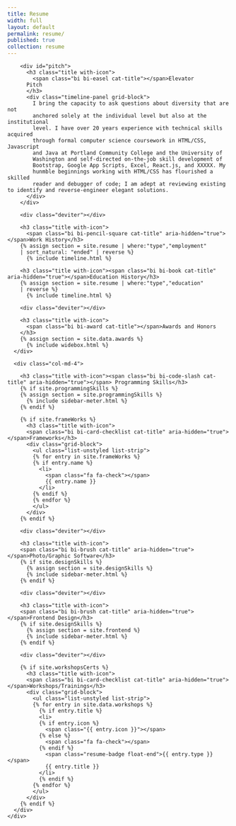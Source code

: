 ```yaml
---
title: Resume
width: full
layout: default
permalink: resume/
published: true
collection: resume
---
```

  <div class="container-fluid">
    <div class="row">
      <div class="col-md-8">

        <div id="pitch">
          <h3 class="title with-icon">
            <span class="bi bi-easel cat-title"></span>Elevator
          Pitch
          </h3>
          <div class="timeline-panel grid-block">
            I bring the capacity to ask questions about diversity that are not
            anchored solely at the individual level but also at the institutional
            level. I have over 20 years experience with technical skills acquired
            through formal computer science coursework in HTML/CSS, Javascript
            and Java at Portland Community College and the University of
            Washington and self-directed on-the-job skill development of
            Bootstrap, Google App Scripts, Excel, React.js, and XXXXX. My
            hunmble beginnings working with HTML/CSS has flourished a skilled
            reader and debugger of code; I am adept at reviewing existing to identify and reverse-engineer elegant solutions.
          </div>
        </div>

        <div class="deviter"></div>

        <h3 class="title with-icon">
          <span class="bi bi-pencil-square cat-title" aria-hidden="true"></span>Work History</h3>
        {% assign section = site.resume | where:"type","employment"
        | sort_natural: "ended" | reverse %}
          {% include timeline.html %}

        <h3 class="title with-icon"><span class="bi bi-book cat-title" aria-hidden="true"></span>Education History</h3>
        {% assign section = site.resume | where:"type","education"
        | reverse %}
          {% include timeline.html %}

        <div class="deviter"></div>

        <h3 class="title with-icon">
          <span class="bi bi-award cat-title"></span>Awards and Honors
        </h3>
        {% assign section = site.data.awards %}
          {% include widebox.html %}
      </div>

      <div class="col-md-4">

        <h3 class="title with-icon"><span class="bi bi-code-slash cat-title" aria-hidden="true"></span> Programming Skills</h3>
        {% if site.programmingSkills %}
        {% assign section = site.programmingSkills %}
          {% include sidebar-meter.html %}
        {% endif %}

        {% if site.frameWorks %}
          <h3 class="title with-icon">
          <span class="bi bi-card-checklist cat-title" aria-hidden="true"></span>Frameworks</h3>
          <div class="grid-block">
            <ul class="list-unstyled list-strip">
            {% for entry in site.frameWorks %}
            {% if entry.name %}
              <li>
                <span class="fa fa-check"></span>
                {{ entry.name }}
              </li>
            {% endif %}
            {% endfor %}
            </ul>
          </div>
        {% endif %}

        <div class="deviter"></div>

        <h3 class="title with-icon">
        <span class="bi bi-brush cat-title" aria-hidden="true"></span>Photo/Graphic Software</h3>
        {% if site.designSkills %}
          {% assign section = site.designSkills %}
          {% include sidebar-meter.html %}
        {% endif %}

        <div class="deviter"></div>

        <h3 class="title with-icon">
        <span class="bi bi-brush cat-title" aria-hidden="true"></span>Frontend Design</h3>
        {% if site.designSkills %}
          {% assign section = site.frontend %}
          {% include sidebar-meter.html %}
        {% endif %}

        <div class="deviter"></div>

        {% if site.workshopsCerts %}
          <h3 class="title with-icon">
          <span class="bi bi-card-checklist cat-title" aria-hidden="true"></span>Workshops/Trainings</h3>
          <div class="grid-block">
            <ul class="list-unstyled list-strip">
            {% for entry in site.data.workshops %}
              {% if entry.title %}
              <li>
              {% if entry.icon %}
                <span class="{{ entry.icon }}"></span>
              {% else %}
                <span class="fa fa-check"></span>
              {% endif %}
                <span class="resume-badge float-end">{{ entry.type }}</span>
                {{ entry.title }}
              </li>
              {% endif %}
            {% endfor %}
            </ul>
          </div>
        {% endif %}
      </div>
    </div>
  </div>
